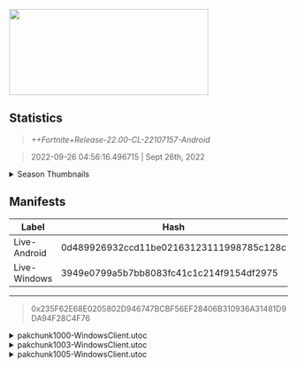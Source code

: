 <div style="pointer-events: none">
  <img style="pointer-events: none" src="https://raw.githubusercontent.com/Tectors/Archive/master/source/dependents/gen.22.00.svg" width="360" height="155">
<div>

## Statistics
> *++Fortnite+Release-22.00-CL-22107157-Android*

> 2022-09-26 04:56:16.496715 | Sept 26th, 2022

<details>
  <summary>Season Thumbnails</summary>

  > Seasonal thumbnails are a season's normal ltms and their photos.

  | Name | ID |
  | - | - |
  | [Zero Build - Duos](https://raw.githubusercontent.com/Tectors/Archive/master/source/dependents/monthly-rotaton/playlist_nobuildbr_duo_22_00.png) | Playlist_NoBuildBR_Duo |
  | [Solo](https://raw.githubusercontent.com/Tectors/Archive/master/source/dependents/monthly-rotaton/playlist_defaultsolo_22_00.png) | Playlist_DefaultSolo |
  | [Zero Build - Trios](https://raw.githubusercontent.com/Tectors/Archive/master/source/dependents/monthly-rotaton/playlist_nobuildbr_trio_22_00.png) | Playlist_NoBuildBR_Trio |
  | [Zero Build - Solo](https://raw.githubusercontent.com/Tectors/Archive/master/source/dependents/monthly-rotaton/playlist_nobuildbr_solo_22_00.png) | Playlist_NoBuildBR_Solo |
</details>

## Manifests
| Label | Hash | Route |
| - | - | - |
| Live-Android | 0d489926932ccd11be02163123111998785c128c | [yCHjB3m6zQvX8igpX0-Am7F6veXhnA](https://github.com/Tectors/Archive/blob/master/manifests/yCHjB3m6zQvX8igpX0-Am7F6veXhnA.manifest) |
| Live-Windows | 3949e0799a5b7bb8083fc41c1c214f9154df2975 | [IJ6Emy1l3xdA7z-vRkaIztthk9-5mQ](https://github.com/Tectors/Archive/blob/master/manifests/IJ6Emy1l3xdA7z-vRkaIztthk9-5mQ.manifest) |

---

> 0x235F62E68E0205802D946747BCBF56EF28406B310936A31481D9DA94F28C4F76

<details>
  <summary>pakchunk1000-WindowsClient.utoc</summary>

  > FortniteGame/Content/Paks/pakchunk1000-WindowsClient.utoc

  > 0x97D101E70FE08BF2838EEB7823393763830F2DA1CFE556D5EA23D8B10C6C0745

  <img src="https://raw.githubusercontent.com/Tectors/Archive/master/source/dependents/referred/LoadingScreen_Spectacle.svg" width="100"> 
</details>

<details>
  <summary>pakchunk1003-WindowsClient.utoc</summary>

  > FortniteGame/Content/Paks/pakchunk1003-WindowsClient.utoc

  > 0xBDF2191419A649682FCD20C6FE5ECDD04188AC0359A54280ECE7EAA3E9F87C18

  <img src="https://raw.githubusercontent.com/Tectors/Archive/master/source/dependents/referred/Pickaxe_MercurialStorm.svg" width="100"> <img src="https://raw.githubusercontent.com/Tectors/Archive/master/source/dependents/referred/LoadingScreen_MercurialStorm.svg" width="100"> <img src="https://raw.githubusercontent.com/Tectors/Archive/master/source/dependents/referred/EID_MercurialStorm.svg" width="100"> <img src="https://raw.githubusercontent.com/Tectors/Archive/master/source/dependents/referred/Character_MercurialStorm.svg" width="100"> <img src="https://raw.githubusercontent.com/Tectors/Archive/master/source/dependents/referred/Backpack_MercurialStorm.svg" width="100"> 
</details>

<details>
  <summary>pakchunk1005-WindowsClient.utoc</summary>

  > FortniteGame/Content/Paks/pakchunk1005-WindowsClient.utoc

  > 0x004E668A8988F776F1E0FCE8AED8A88E9A936FDDBC93B71FD4FA82E983E3BF3E

  <img src="https://raw.githubusercontent.com/Tectors/Archive/master/source/dependents/referred/EID_Prance_Follower.svg" width="100"> <img src="https://raw.githubusercontent.com/Tectors/Archive/master/source/dependents/referred/EID_Prance.svg" width="100"> 
</details>

